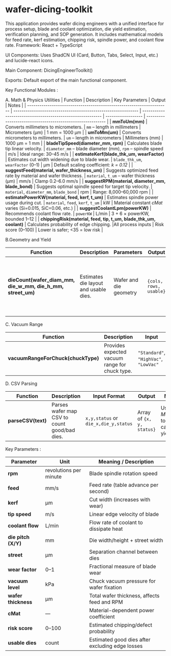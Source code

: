 # wafer-dicing-toolkit
This application provides wafer dicing engineers with a unified interface for process setup, blade
and coolant optimization, die yield estimation, verification planning, and SOP generation. It includes
mathematical models for feed rate, kerf estimation, chipping risk, spindle power, and coolant flow
rate.
Framework: React + TypeScript

UI Components: Uses ShadCN UI (Card, Button, Tabs, Select, Input, etc.) and lucide-react icons.

Main Component: DicingEngineerToolkit()

Exports: Default export of the main functional component.


Key Functional Modules :


A. Math & Physics Utilities
| Function                                                              | Description                                                   | Key Parameters                                             | Output             | Notes                                                      |
| --------------------------------------------------------------------- | ------------------------------------------------------------- | ---------------------------------------------------------- | ------------------ | ---------------------------------------------------------- |
| **mmToUm(mm)**                                                        | Converts millimeters to micrometers.                          | `mm` – length in millimeters                               | Micrometers (µm)   | 1 mm = 1000 µm                                             |
| **umToMm(um)**                                                        | Converts micrometers to millimeters.                          | `um` – length in micrometers                               | Millimeters (mm)   | 1000 µm = 1 mm                                             |
| **bladeTipSpeed(diameter\_mm, rpm)**                                  | Calculates blade tip linear velocity.                         | `diameter_mm` – blade diameter (mm), `rpm` – spindle speed | m/s                | Ideal range: 30–45 m/s                                     |
| **estimateKerf(blade\_thk\_um, wearFactor)**                          | Estimates cut width widening due to blade wear.               | `blade_thk_um`, `wearFactor` (0–1)                         | µm                 | Default scaling coefficient: *k = 0.12*                    |
| **suggestFeed(material, wafer\_thickness\_um)**                       | Suggests optimized feed rate by material and wafer thickness. | `material`, `t_um` – wafer thickness (µm)                  | mm/s               | Clamp 0.2–6.0 mm/s                                         |
| **suggestRPM(material, diameter\_mm, blade\_bond)**                   | Suggests optimal spindle speed for target tip velocity.       | `material`, `diameter_mm`, `blade_bond`                    | rpm                | Range: 8,000–60,000 rpm                                    |
| **estimatePowerKW(material, feed, kerf, t\_um)**                      | Estimates spindle power usage during cut.                     | `material`, `feed`, `kerf`, `t_um`                         | kW                 | Material constant *cMat* varies (Si=0.015, SiC=0.06, etc.) |
| **suggestCoolantLpm(powerKW)**                                        | Recommends coolant flow rate.                                 | `powerKW`                                                  | L/min              | 3 + 6 × powerKW, bounded 1–12                              |
| **chippingRisk(material, feed, tip, t\_um, blade\_thk\_um, coolant)** | Calculates probability of edge chipping.                      |All process inputs                                         | Risk score (0–100) | Lower is safer; <35 = low risk                             |



B.Geometry and Yield


| Function                                                          | Description                           | Parameters             | Output                 | Example                                                      |
| ----------------------------------------------------------------- | ------------------------------------- | ---------------------- | ---------------------- | ------------------------------------------------------------ |
| **dieCount(wafer\_diam\_mm, die\_w\_mm, die\_h\_mm, street\_um)** | Estimates die layout and usable dies. | Wafer and die geometry | `{cols, rows, usable}` | 300 mm wafer, 5×5 mm dies, 60 µm street → \~2700 usable dies |


C. Vacuum Range


| Function                           | Description                                    | Input                                 | Output            | Notes                                 |
| ---------------------------------- | ---------------------------------------------- | ------------------------------------- | ----------------- | ------------------------------------- |
| **vacuumRangeForChuck(chuckType)** | Provides expected vacuum range for chuck type. | `"Standard"`, `"HighVac"`, `"LowVac"` | `{lo, hi}` in kPa | Ensures wafer stability during dicing |


D. CSV Parsing

| Function           | Description                                  | Input Format                         | Output                    | Notes                                |
| ------------------ | -------------------------------------------- | ------------------------------------ | ------------------------- | ------------------------------------ |
| **parseCSV(text)** | Parses wafer map CSV to count good/bad dies. | `x,y,status` or `die_x,die_y,status` | Array of `{x, y, status}` | Used in *Map* tab to calculate yield |


Key Parameters :

| Parameter           | Unit                   | Meaning / Description                           |
| ------------------- | ---------------------- | ----------------------------------------------- |
| **rpm**             | revolutions per minute | Blade spindle rotation speed                    |
| **feed**            | mm/s                   | Feed rate (table advance per second)            |
| **kerf**            | µm                     | Cut width (increases with wear)                 |
| **tip speed**       | m/s                    | Linear edge velocity of blade                   |
| **coolant flow**    | L/min                  | Flow rate of coolant to dissipate heat          |
| **die pitch (X/Y)** | mm                     | Die width/height + street width                 |
| **street**          | µm                     | Separation channel between dies                 |
| **wear factor**     | 0–1                    | Fractional measure of blade wear                |
| **vacuum level**    | kPa                    | Chuck vacuum pressure for wafer fixation        |
| **wafer thickness** | µm                     | Total wafer thickness, affects feed and RPM     |
| **cMat**            | —                      | Material-dependent power coefficient            |
| **risk score**      | 0–100                  | Estimated chipping/defect probability           |
| **usable dies**     | count                  | Estimated good dies after excluding edge losses |




